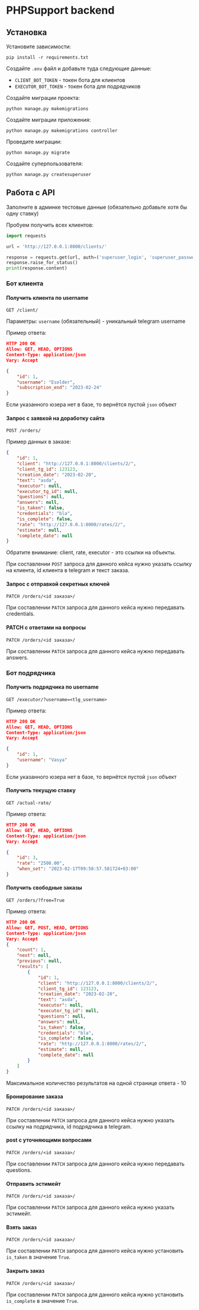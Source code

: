 # PHPSupport backend

## Установка
Установите зависимости:
```
pip install -r requirements.txt
```
Создайте `.env` файл и добавьте туда следующие данные:
- `CLIENT_BOT_TOKEN` - токен бота для клиентов
- `EXECUTOR_BOT_TOKEN` - токен бота для подрядчиков

Создайте миграции проекта:
```
python manage.py makemigrations
```
Создайте миграции приложения:
```
python manage.py makemigrations controller
```
Проведите миграции:
```
python manage.py migrate
```
Создайте суперпользователя:
```
python manage.py createsuperuser
```

## Работа с API

Заполните в админке тестовые данные (обязательно добавьте хотя бы одну ставку)

Пробуем получить всех клиентов:
```python
import requests

url = 'http://127.0.0.1:8000/clients/'

response = requests.get(url, auth=('superuser_login', 'superuser_password'))
response.raise_for_status()
print(response.content)
```

### Бот клиента
#### Получить клиента по username
```
GET /client/
``` 
Параметры:
`username` (обязательный) - уникальный telegram username

Пример ответа:
```json
HTTP 200 OK
Allow: GET, HEAD, OPTIONS
Content-Type: application/json
Vary: Accept

{
    "id": 1,
    "username": "Esolder",
    "subscription_end": "2023-02-24"
}
```
Если указанного юзера нет в базе, то вернётся пустой `json` объект

#### Запрос с заявкой на доработку сайта
```
POST /orders/
```
Пример данных в заказе:
```json
{
    "id": 1,
    "client": "http://127.0.0.1:8000/clients/2/",
    "client_tg_id": 123123,
    "creation_date": "2023-02-20",
    "text": "asda",
    "executor": null,
    "executor_tg_id": null,
    "questions": null,
    "answers": null,
    "is_taken": false,
    "credentials": "bla",
    "is_complete": false,
    "rate": "http://127.0.0.1:8000/rates/2/",
    "estimate": null,
    "complete_date": null
}
```
Обратите внимание: client, rate, executor - это ссылки на объекты.

При составлении `POST` запроса для данного кейса нужно указать ссылку на клиента, id клиента в telegram и текст заказа.

#### Запрос с отправкой секретных ключей
```
PATCH /orders/<id заказа>/
```
При составлении `PATCH` запроса для данного кейса нужно передавать credentials.

#### PATCH с ответами на вопросы
```
PATCH /orders/<id заказа>/
```
При составлении `PATCH` запроса для данного кейса нужно передавать answers.




### Бот подрядчика
#### Получить подрядчика по username
```
GET /executor/?username=<tlg_username>
``` 
Пример ответа:
```json
HTTP 200 OK
Allow: GET, HEAD, OPTIONS
Content-Type: application/json
Vary: Accept

{
    "id": 1,
    "username": "Vasya"
}
```
Если указанного юзера нет в базе, то вернётся пустой `json` объект

#### Получить текущую ставку
```
GET /actual-rate/
```
Пример ответа:
```json
HTTP 200 OK
Allow: GET, HEAD, OPTIONS
Content-Type: application/json
Vary: Accept

{
    "id": 3,
    "rate": "2500.00",
    "when_set": "2023-02-17T09:58:57.581724+03:00"
}
```
#### Получить свободные заказы
```
GET /orders/?free=True
```
Пример ответа:
```json
HTTP 200 OK
Allow: GET, POST, HEAD, OPTIONS
Content-Type: application/json
Vary: Accept
{
    "count": 1,
    "next": null,
    "previous": null,
    "results": [
        {
            "id": 1,
            "client": "http://127.0.0.1:8000/clients/2/",
            "client_tg_id": 123123,
            "creation_date": "2023-02-20",
            "text": "asda",
            "executor": null,
            "executor_tg_id": null,
            "questions": null,
            "answers": null,
            "is_taken": false,
            "credentials": "bla",
            "is_complete": false,
            "rate": "http://127.0.0.1:8000/rates/2/",
            "estimate": null,
            "complete_date": null
        }
    ]
}
```
Максимальное количество результатов на одной странице ответа - 10
#### Бронирование заказа
```
PATCH /orders/<id заказа>/
```
При составлении `PATCH` запроса для данного кейса нужно указать ссылку на подрядчика, id подрядчика в telegram.

#### post с уточняющими вопросами
```
PATCH /orders/<id заказа>/
```
При составлении `PATCH` запроса для данного кейса нужно передавать questions.
#### Отправить эстимейт
```
PATCH /orders/<id заказа>/
```
При составлении `PATCH` запроса для данного кейса нужно указать эстимейт.

#### Взять заказ
```
PATCH /orders/<id заказа>/
```
При составлении `PATCH` запроса для данного кейса нужно установить `is_taken` в значение `True`.

#### Закрыть заказ
```
PATCH /orders/<id заказа>/
```
При составлении `PATCH` запроса для данного кейса нужно установить `is_complete` в значение `True`.

